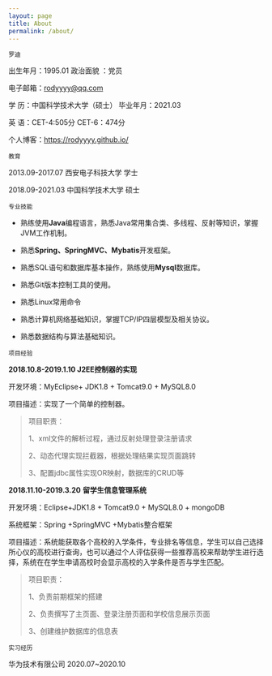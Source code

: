 ```yaml
---
layout: page
title: About
permalink: /about/
---
```


`罗迪`

出生年月：1995.01                  政治面貌 ：党员

电子邮箱：[rodyyyy@qq.com](mailto:rodyyyy@qq.com)

学    历：中国科学技术大学（硕士） 毕业年月：2021.03

英    语：CET-4:505分             CET-6：474分

个人博客：<https://rodyyyy.github.io/>

`教育 `

2013.09-2017.07     西安电子科技大学      学士

2018.09-2021.03     中国科学技术大学      硕士

`专业技能`

* 熟练使用**Java**编程语言，熟悉Java常用集合类、多线程、反射等知识，掌握JVM工作机制。

* 熟悉**Spring、SpringMVC、Mybatis**开发框架。

* 熟悉SQL语句和数据库基本操作，熟练使用**Mysql**数据库。

* 熟悉Git版本控制工具的使用。

* 熟悉Linux常用命令

* 熟悉计算机网络基础知识，掌握TCP/IP四层模型及相关协议。

* 熟悉数据结构与算法基础知识。

`项目经验`


**2018.10.8-2019.1.10       J2EE控制器的实现**  

开发环境：MyEclipse+ JDK1.8 + Tomcat9.0 + MySQL8.0 

项目描述：实现了一个简单的控制器。

> 项目职责：
>
> 1、xml文件的解析过程，通过反射处理登录注册请求
>
> 2、动态代理实现拦截器，根据处理结果实现页面跳转
>
> 3、配置jdbc属性实现OR映射，数据库的CRUD等



**2018.11.10-2019.3.20**         **留学生信息管理系统**    

开发环境：Eclipse+JDK1.8 + Tomcat9.0 + MySQL8.0 + mongoDB

系统框架：Spring +SpringMVC +Mybatis整合框架

项目描述：系统能获取各个高校的入学条件，专业排名等信息，学生可以自己选择所心仪的高校进行查询，也可以通过个人评估获得一些推荐高校来帮助学生进行选择，系统在在学生申请高校时会显示高校的入学条件是否与学生匹配。

> 项目职责：
>
> 1、负责前期框架的搭建
>
> 2、负责撰写了主页面、登录注册页面和学校信息展示页面
>
> 3、创建维护数据库的信息表

 `实习经历`

华为技术有限公司  2020.07~2020.10

 

 